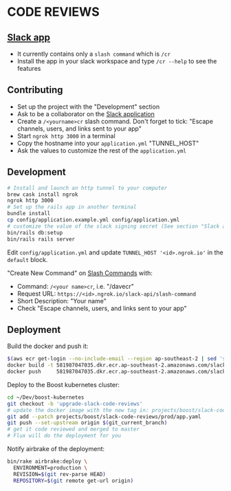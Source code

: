 CODE REVIEWS
============

[Slack app](https://api.slack.com/apps/ANM8CQ1DG/general)
---------------------------------------------------------

- It currently contains only a `slash command` which is `/cr`
- Install the app in your slack workspace and type `/cr --help` to see the features

Contributing
------------

- Set up the project with the "Development" section
- Ask to be a collaborator on the [Slack application](https://api.slack.com/apps/ANM8CQ1DG/general)
- Create a `/<yourname>cr` slash command. Don't forget to tick:
  "Escape channels, users, and links sent to your app"
- Start `ngrok http 3000` in a terminal
- Copy the hostname into your `application.yml` "TUNNEL_HOST"
- Ask the values to customize the rest of the `application.yml`

Development
-----------

```bash
# Install and launch an http tunnel to your computer
brew cask install ngrok
ngrok http 3000
# Set up the rails app in another terminal
bundle install
cp config/application.example.yml config/application.yml
# customize the value of the slack signing secret (See section "Slack app")
bin/rails db:setup
bin/rails rails server
```

Edit `config/application.yml` and update `TUNNEL_HOST '<id>.ngrok.io'` in the `default` block.

"Create New Command" on [Slash Commands](https://api.slack.com/apps/ANM8CQ1DG/slash-commands) with:

- Command: `/<your name>cr`, i.e. "/davecr"
- Request URL: `https://<id>.ngrok.io/slack-api/slash-command`
- Short Description: "Your name"
- Check "Escape channels, users, and links sent to your app"


Deployment
----------

Build the docker and push it:
```bash
$(aws ecr get-login --no-include-email --region ap-southeast-2 | sed 's|https://||')
docker build -t 581987047035.dkr.ecr.ap-southeast-2.amazonaws.com/slack-code-reviews:$(git rev-parse --short=7 HEAD) .
docker push     581987047035.dkr.ecr.ap-southeast-2.amazonaws.com/slack-code-reviews:$(git rev-parse --short=7 HEAD)
```

Deploy to the Boost kubernetes cluster:
```bash
cd ~/Dev/boost-kubernetes
git checkout -b 'upgrade-slack-code-reviews'
# update the docker image with the new tag in: projects/boost/slack-code-reviews/prod/app.yaml
git add --patch projects/boost/slack-code-reviews/prod/app.yaml
git push --set-upstream origin $(git_current_branch)
# get it code reviewed and merged to master
# Flux will do the deployment for you
```

Notify airbrake of the deployment:
```bash
bin/rake airbrake:deploy \
  ENVIRONMENT=production \
  REVISION=$(git rev-parse HEAD)
  REPOSITORY=$(git remote get-url origin)
```
